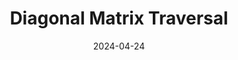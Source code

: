 ---
draft: false
title: "Diagonal Matrix Traversal"
description: "An algorithm to traverse across a square matrix diagonally."
date: 2024-04-24
url: /articles/diagonal_traversal
tags: ["Python", "Algorithmic Design", "Documentation", "Mathematics", "Code Optimization", "Research"]
language: "Python"
---
